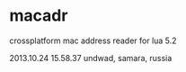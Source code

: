 macadr
=====
crossplatform mac address reader for lua 5.2


2013.10.24 15.58.37 undwad, samara, russia